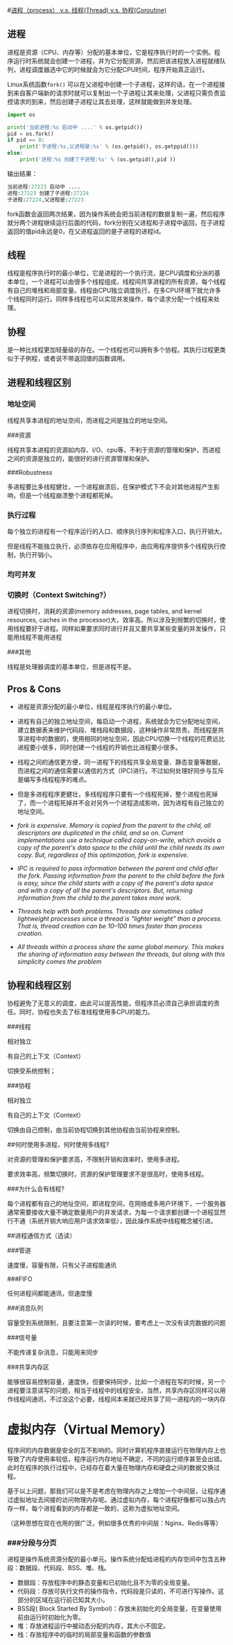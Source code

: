 #[进程（process） v.s. 线程(Thread) v.s. 协程(Coroutine)](https://zhuanlan.zhihu.com/p/114453309)

## 进程

进程是资源（CPU、内存等）分配的基本单位，它是程序执行时的一个实例。程序运行时系统就会创建一个进程，并为它分配资源，然后把该进程放入进程就绪队列，进程调度器选中它的时候就会为它分配CPU时间，程序开始真正运行。

Linux系统函数`fork()` 可以在父进程中创建一个子进程，这样的话，在一个进程接到来自客户端新的请求时就可以复制出一个子进程让其来处理，父进程只需负责监控请求的到来，然后创建子进程让其去处理，这样就能做到并发处理。

```python
import os

print('当前进程:%s 启动中 ....' % os.getpid())
pid = os.fork()
if pid == 0:
    print('子进程:%s,父进程是:%s' % (os.getpid(), os.getppid()))
else:
    print('进程:%s 创建了子进程:%s' % (os.getpid(),pid ))
```

输出结果：

```python
当前进程:27223 启动中 ....
进程:27223 创建了子进程:27224
子进程:27224,父进程是:27223
```

fork函数会返回两次结果，因为操作系统会把当前进程的数据复制一遍，然后程序就分两个进程继续运行后面的代码，fork分别在父进程和子进程中返回，在子进程返回的值pid永远是0，在父进程返回的是子进程的进程id。

## 线程

线程是程序执行时的最小单位，它是进程的一个执行流，是CPU调度和分派的基本单位，一个进程可以由很多个线程组成，线程间共享进程的所有资源，每个线程有自己的堆栈和局部变量。线程由CPU独立调度执行，在多CPU环境下就允许多个线程同时运行。同样多线程也可以实现并发操作，每个请求分配一个线程来处理。

## 协程

是一种比线程更加轻量级的存在。一个线程也可以拥有多个协程。其执行过程更类似于子例程，或者说不带返回值的函数调用。



## 进程和线程区别

### 地址空间

线程共享本进程的地址空间，而进程之间是独立的地址空间。 

###资源

线程共享本进程的资源如内存、I/O、cpu等，不利于资源的管理和保护，而进程之间的资源是独立的，能很好的进行资源管理和保护。 

###Robustness

多进程要比多线程健壮，一个进程崩溃后，在保护模式下不会对其他进程产生影响，但是一个线程崩溃整个进程都死掉。

### 执行过程

每个独立的进程有一个程序运行的入口、顺序执行序列和程序入口，执行开销大。

但是线程不能独立执行，必须依存在应用程序中，由应用程序提供多个线程执行控制，执行开销小。

### 均可并发

### 切换时（Context Switching?）

进程切换时，消耗的资源(memory addresses, page tables, and kernel resources, caches in the processor)大，效率高。所以涉及到频繁的切换时，使用线程要好于进程。同样如果要求同时进行并且又要共享某些变量的并发操作，只能用线程不能用进程

###其他

线程是处理器调度的基本单位，但是进程不是。

## Pros & Cons

- 进程是资源分配的最小单位，线程是程序执行的最小单位。
- 进程有自己的独立地址空间，每启动一个进程，系统就会为它分配地址空间，建立数据表来维护代码段、堆栈段和数据段，这种操作非常昂贵。而线程是共享进程中的数据的，使用相同的地址空间，因此CPU切换一个线程的花费远比进程要小很多，同时创建一个线程的开销也比进程要小很多。
- 线程之间的通信更方便，同一进程下的线程共享全局变量、静态变量等数据，而进程之间的通信需要以通信的方式（IPC)进行。不过如何处理好同步与互斥是编写多线程程序的难点。
- 但是多进程程序更健壮，多线程程序只要有一个线程死掉，整个进程也死掉了，而一个进程死掉并不会对另外一个进程造成影响，因为进程有自己独立的地址空间。

- *fork is expensive. Memory is copied from the parent to the child, all
  descriptors are duplicated in the child, and so on. Current
  implementations use a technique called copy-on-write, which avoids a
  copy of the parent's data space to the child until the child needs its
  own copy. But, regardless of this optimization, fork is expensive.*

- *IPC is required to pass information between the parent and child
  after the fork. Passing information from the parent to the child before
  the fork is easy, since the child starts with a copy of the parent's
  data space and with a copy of all the parent's descriptors. But,
  returning information from the child to the parent takes more work.*

- *Threads help with both problems. Threads are sometimes called
  lightweight processes since a thread is "lighter weight" than a process.
  That is, thread creation can be 10–100 times faster than process
  creation.*

- *All threads within a process share the same global memory. This makes
  the sharing of information easy between the threads, but along with
  this simplicity comes the problem*

## 协程和线程区别

协程避免了无意义的调度，由此可以提高性能，但程序员必须自己承担调度的责任。同时，协程也失去了标准线程使用多CPU的能力。

###线程

相对独立

有自己的上下文（Context）

切换受系统控制；

###协程

相对独立

有自己的上下文（Context）

切换由自己控制，由当前协程切换到其他协程由当前协程来控制。



##何时使用多进程，何时使用多线程?

对资源的管理和保护要求高，不限制开销和效率时，使用多进程。

要求效率高，频繁切换时，资源的保护管理要求不是很高时，使用多线程。

###为什么会有线程?

每个进程都有自己的地址空间，即进程空间，在网络或多用户环境下，一个服务器通常需要接收大量不确定数量用户的并发请求，为每一个请求都创建一个进程显然行不通（系统开销大响应用户请求效率低），因此操作系统中线程概念被引进。



##进程通信方式（选读）

###管道

速度慢，容量有限，只有父子进程能通讯

###FIFO

任何进程间都能通讯，但速度慢

###消息队列

容量受到系统限制，且要注意第一次读的时候，要考虑上一次没有读完数据的问题

###信号量

不能传递复杂消息，只能用来同步

###共享内存区

能够很容易控制容量，速度快，但要保持同步，比如一个进程在写的时候，另一个进程要注意读写的问题，相当于线程中的线程安全，当然，共享内存区同样可以用作线程间通讯，不过没这个必要，线程间本来就已经共享了同一进程内的一块内存



# 虚拟内存（Virtual Memory）

程序间的内存数据是安全的互不影响的。同时计算机程序直接运行在物理内存上也导致了内存使用率较低，程序运行内存地址不确定，不同的运行顺序甚至会出错。此时在程序的执行过程中，已经存在着大量在物理内存和硬盘之间的数据交换过程。

﻿基于以上问题，那我们可以是不是考虑在物理内存之上增加一个中间层，让程序通过虚拟地址去间接的访问物理内存呢。通过虚拟内存，每个进程好像都可以独占内存一样，每个进程看到的内存都是一致的，这称为虚拟地址空间。

（这种思想在现在也用的很广泛，例如很多优秀的中间层：Nginx、Redis等等）



### ###分段与分页

进程是操作系统资源分配的最小单元。操作系统分配给进程的内存空间中包含五种段：数据段、代码段、BSS、堆、栈。

- 数据段：存放程序中的静态变量和已初始化且不为零的全局变量。
- 代码段：存放可执行文件的操作指令，代码段是只读的，不可进行写操作。这部分的区域在运行前已知其大小。
- BSS段( Block Started By Symbol)：存放未初始化的全局变量，在变量使用前由运行时初始化为零。
- 堆：存放进程运行中被动态分配的内存，其大小不固定。
- 栈：存放程序中的临时的局部变量和函数的参数值